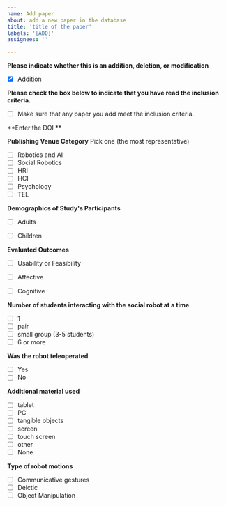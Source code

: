 ```yaml
---
name: Add paper
about: add a new paper in the database
title: 'title of the paper'
labels: '[ADD]'
assignees: ''

---
```


**Please indicate whether this is an addition, deletion, or modification**
- [x] Addition

**Please check the box below to indicate that you have read the inclusion criteria.**
- [ ] Make sure that any paper you add meet the inclusion
criteria. 

**Enter the DOI **


**Publishing Venue Category** 
Pick one (the most representative)
- [ ] Robotics and AI
- [ ] Social Robotics
- [ ] HRI 
- [ ] HCI
- [ ] Psychology
- [ ] TEL

**Demographics of Study's Participants** 
- [ ] Adults
- [ ] Children


**Evaluated Outcomes** 
- [ ] Usability or Feasibility
- [ ] Affective
- [ ] Cognitive


**Number of students interacting with the social robot at a time** 
- [ ] 1
- [ ] pair
- [ ] small group (3-5 students)
- [ ] 6 or more

**Was the robot teleoperated** 
- [ ] Yes
- [ ] No

**Additional material used** 
- [ ] tablet
- [ ] PC
- [ ] tangible objects
- [ ] screen
- [ ] touch screen
- [ ] other
- [ ] None

**Type of robot motions** 
- [ ] Communicative gestures
- [ ] Deictic
- [ ] Object Manipulation
